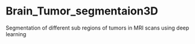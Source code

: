 # Brain_Tumor_segmentaion3D
Segmentation of different sub regions of tumors in MRI scans using deep learning
